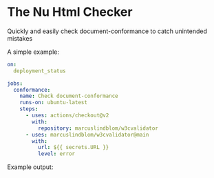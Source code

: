 # The Nu Html Checker

Quickly and easily check document-conformance to catch unintended mistakes

A simple example:

```yml
on:
  deployment_status

jobs:
  conformance:
    name: Check document-conformance
    runs-on: ubuntu-latest
    steps:
      - uses: actions/checkout@v2
        with:
          repository: marcuslindblom/w3cvalidator
      - uses: marcuslindblom/w3cvalidator@main
        with:
          url: ${{ secrets.URL }}
          level: error
```

Example output:
